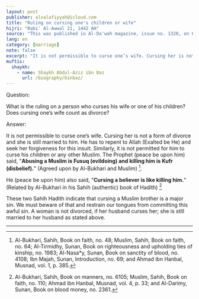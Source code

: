```yaml
---
layout: post
publisher: alsalafiyyah@icloud.com
title: "Ruling on cursing one's children or wife"
hijri: "Rabi' Al-Awwal 21, 1442 AH"
source: "This was published in Al-Da'wah magazine, issue no. 1320, on 6/6/1412 A.H"
lang: en
category: [marriage]
note: false
excerpt: "It is not permissible to curse one’s wife. Cursing her is not a form of divorce and she is still married to him. He has to repent to Allah (Exalted be He) and seek her forgiveness for this insult."
muftis:
  shaykh: 
    - name: Shaykh Abdul-Aziz ibn Baz
      url: /biography/binbaz/
---
```


Question:

What is the ruling on a person who curses his wife or one of his children? Does cursing one’s wife count as divorce? 

Answer: 

It is not permissible to curse one’s wife. Cursing her is not a form of divorce and she is still married to him. He has to repent to Allah (Exalted be He) and seek her forgiveness for this insult. Similarly, it is not permitted for him to curse his children or any other Muslim. The Prophet (peace be upon him) said, "**Abusing a Muslim is Fusuq (evildoing) and killing him is Kufr (disbelief).**" (Agreed upon by Al-Bukhari and Muslim) [^1]. 

He (peace be upon him) also said, "**Cursing a believer is like killing him.**" (Related by Al-Bukhari in his Sahih (authentic) book of Hadith) [^2] 

These two Sahih Hadith indicate that cursing a Muslim brother is a major sin. We must beware of that and restrain our tongues from committing this awful sin. A woman is not divorced, if her husband curses her; she is still married to her husband as stated above. 

---

[^1]: Al-Bukhari, Sahih, Book on faith, no. 48; Muslim, Sahih, Book on faith, no. 64; Al-Tirmidhy, Sunan, Book on righteousness and upholding ties of kinship, no. 1983; Al-Nasa*y, Sunan, Book on sanctity of blood, no. 4108; Ibn Majah, Sunan, Introduction, no. 69; and Ahmad ibn Hanbal, Musnad, vol. 1, p. 385.
[^2]: Al-Bukhari, Sahih, Book on manners, no. 6105; Muslim, Sahih, Book on faith, no. 110; Ahmad ibn Hanbal, Musnad, vol. 4, p. 33; and Al-Darimy, Sunan, Book on blood money, no. 2361.
